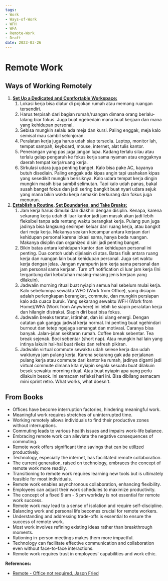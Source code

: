 ```yaml
---
tags:
- Work
- Ways-of-Work
- WFH
- WFA
- Remote-Work
- Draft
date: 2023-03-26
---
```


# Remote Work

## Ways of Working Remotely

1. **<ins>Set Up a Dedicated and Comfortable Workspace:</ins>**
    1. Lokasi kerja bisa diatur di pojokan rumah atau memang ruangan tersendiri.
    2. Harus terpisah dari bagian rumah/ruangan dimana orang berlalu-lalang biar fokus. Juga buat ngebedain mana buat kerjaan dan mana yang kehidupan personal.
    3. Sebisa mungkin selalu ada meja dan kursi. Paling enggak, meja kalo semisal mau sambil selonjoran.
    4. Peralatan kerja juga harus udah siap tersedia. Laptop, monitor lah, tempat sampah, keyboard, mouse, internet, alat tulis kantor.
    5. Penerangan yang pas juga jangan lupa. Kadang terlalu silau atau terlalu gelap pengaruh ke fokus kerja sama nyaman atau enggaknya daerah tempat kerja/ruang kerja.
    6. Sirkulasi udara juga penting banget. Kalo bisa pake AC, kayanya butuh disediain. Paling enggak ada kipas angin tapi usahakan kipas yang sesedikit mungkin berisiknya. Kalo udara tempat kerja dingin mungkin masih bisa sambil selimutan. Tapi kalo udah panas, bakal susah banget fokus dan jadi sering bangkit buat nyari udara sejuk yang mana bikin waktu kerja semakin berkurang dan fokus juga menurun.
2. **<ins>Establish a Routine, Set Boundaries, and Take Breaks:</ins>**
    1. Jam kerja harus dimulai dan diakhiri dengan disiplin. Kenapa, karena sekarang kerja udah di luar kantor jadi jam masuk akan jadi lebih fleksibel tanpa ada rentang waktu berangkat kerja. Pulang pun juga jadinya bisa langsung sesimpel keluar dari ruang kerja, atau bangkit dari meja kerja. Makanya seakan kecampur antara kerjaan dari kehidupan personal karena lokasi sama, hanya beda ruangan. Makanya disiplin dan organized disini jadi penting banget.
    2. Bikin batas antara kehidupan kantor dan kehidupan personal ini penting. Dua contoh udah dijelasin di atas. Batas fisik antara ruang kerja dan ruangan lain buat kehidupan personal. Juga set waktu kerja dengan jelas. Jangan nyampurin jam kerja sama personal dan jam personal sama kerjaan. Turn off notification di luar jam kerja (Ini tergantung dari kebutuhan masing-masing jenis kerjaan yang dilakuin).
    3. Jadwalin morning ritual buat nyiapin semua hal sebelum mulai kerja. Kalo sebelumnya sewaktu WFO (Work from Office), yang disiapin adalah perlengkapan berangkat, commute, dan mungkin persiapan kalo ada cuaca buruk. Yang sekarang sewaktu WFH (Work from Home)/WFA (Work from Anywhere) ini lebih ke siapin peralatan kerja dan hilangin distraksi. Siapin diri buat bisa fokus.
    4. Jadwalin breaks teratur, istirahat, dan isi ulang energi. Dengan catatan gak ganggu jadwal kerja normal. Ini penting buat ngehindari burnout dan tetep ngejaga semangat dan motivasi. Caranya bisa banyak. Jalan-jalan sekitaran rumah. Coffee break sebentar. Tea break sejenak. Boci sebentar (short nap). Atau mungkin hal lain yang intinya lakuin hal-hal buat rileks dan refresh pikiran.
    5. Jadwalin virtual commute sewaktu udah selese kerja dan udah waktunya jam pulang kerja. Karena sekarang gak ada perjalanan pulang kerja atau commute dari kantor ke rumah, jadinya diganti jadi virtual commute dimana kita nyiapin segala sesuatu buat dilakuin besok sewaktu morning ritual. Atau buat nyiapin apa yang perlu dilakuin besok. Ini semacam refleksi hari ini. Bisa dibilang semacam mini sprint retro. What works, what doesn't.



## From Books

- Offices have become interruption factories, hindering meaningful work.
- Meaningful work requires stretches of uninterrupted time.
- Working remotely allows individuals to find their productive zones without interruptions.
- Commuting leads to various health issues and impairs work-life balance.
- Embracing remote work can alleviate the negative consequences of commuting.
- Remote work offers significant time savings that can be utilized productively.
- Technology, especially the internet, has facilitated remote collaboration.
- The current generation, raised on technology, embraces the concept of remote work more readily.
- Transitioning to remote work requires learning new tools but is ultimately feasible for most individuals.
- Remote work enables asynchronous collaboration, enhancing flexibility.
- Employees can adjust their work schedules to maximize productivity.
- The concept of a fixed 9 am - 5 pm workday is not essential for remote work success.
- Remote work may lead to a sense of isolation and require self-discipline.
- Balancing work and personal life becomes crucial for remote workers.
- Understanding and addressing trade-offs is essential to ensure the success of remote work.
- Most work involves refining existing ideas rather than breakthrough moments.
- Rationing in-person meetings makes them more impactful.
- Technology can facilitate effective communication and collaboration even without face-to-face interactions.
- Remote work requires trust in employees' capabilities and work ethic.



**References:**

- [Remote - Office not required, Jason Fried](https://basecamp.com/books/remote)

